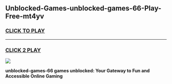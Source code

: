 
## Unblocked-Games-unblocked-games-66-Play-Free-mt4yv
<h3>
<a href="https://premium76.site?title=unblocked-games-66&ref=23A">CLICK TO PLAY</a></h3>
<hr>

<h3>
<a href="https://premium76.site?title=unblocked-games-66&ref=23A">CLICK 2 PLAY</a>
  
</h3>

<a href="https://premium76.site?title=unblocked-games-66&ref=23A"><img src="https://clearcache.store/games.png"></a>


**unblocked-games-66 games unblocked: Your Gateway to Fun and Accessible Online Gaming**
